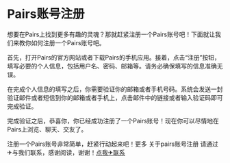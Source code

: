 # Pairs账号注册

想要在Pairs上找到更多有趣的灵魂？那就赶紧注册一个Pairs账号吧！下面就让我们来教你如何注册一个Pairs账号吧。

首先，打开Pairs的官方网站或者下载Pairs的手机应用。接着，点击“注册”按钮，填写必要的个人信息，包括用户名、密码、邮箱等。请务必确保填写的信息准确无误。

在完成个人信息的填写之后，你需要验证你的邮箱或者手机号码。系统会发送一封验证邮件或者短信到你的邮箱或者手机上，点击邮件中的链接或者输入验证码即可完成验证。

完成验证之后，恭喜你，你已经成功注册了一个Pairs账号！现在你可以尽情地在Pairs上浏览、聊天、交友了。

注册一个Pairs账号非常简单，赶紧行动起来吧！更多 关于pairs账号注册 请通过✈与我们联系，感谢阅读，谢谢！[点我✈联系](https://1.k02.cc)